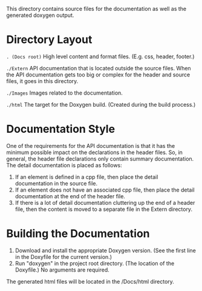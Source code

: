 This directory contains source files for the documentation as well as the generated doxygen output.

# Directory Layout

`. (Docs root)` High level content and format files. (E.g. css, header, footer.)

`./Extern` API documentation that is located outside the source files.  When the API documentation gets too big or complex for the header and source files, it goes in this directory.

`./Images` Images related to the documentation.

`./html` The target for the Doxygen build.  (Created during the build process.)
    
# Documentation Style

One of the requirements for the API documentation is that it
has the minimum possible impact on the declarations in the
header files.  So, in general, the header file declarations only
contain summary documentation.  The detail documentation
is placed as follows:

1.  If an element is defined in a cpp file, then place
    the detail documentation in the source file.
2.  If an element does not have an associated cpp file, then
    place the detail documentation at the end of the header file.
3.  If there is a lot of detail documentation cluttering up
    the end of a header file, then the content is moved to 
	a separate file in the Extern directory.

# Building the Documentation

1.  Download and install the appropriate Doxygen version.  (See the first line in the Doxyfile for the current version.)
2.  Run "doxygen" in the project root directory. (The location of the Doxyfile.)  No arguments are required.

The generated html files will be located in the /Docs/html directory.